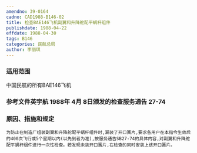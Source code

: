 ```yaml
---
amendno: 39-0164
cadno: CAD1988-B146-02
title: 检查BAE146飞机副翼和升降舵配平蜗杆组件
publishdate: 1988-04-22
effdate: 1988-04-30
tags: B146
categories: 民航总局
author: 李丽琪
---
```


### 适用范围 
中国民航的所有BAE146飞机

### 参考文件英宇航 1988年 4月 8日颁发的检查服务通告 27-74 

### 原因、措施和规定 
    为防止在制造厂组装副翼和升降舵配平蜗杆组件时,漏装了开口簧片,要求各用户在本指令生效后的400次飞行或5个星期以内(以先到者为准),按服务通告SB27-74的具体内容,对副翼和升降舵配平蜗杆组件进行一次性检查。若发现未装开口簧片,在检查的同时安装上该开口簧片。 

